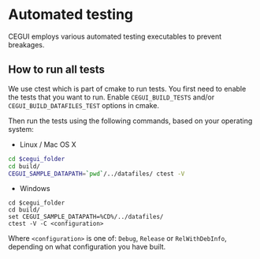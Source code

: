Automated testing
=================

CEGUI employs various automated testing executables to prevent breakages.

How to run all tests
--------------------

We use ctest which is part of cmake to run tests. You first need to enable
the tests that you want to run. Enable `CEGUI_BUILD_TESTS` and/or
`CEGUI_BUILD_DATAFILES_TEST` options in cmake.

Then run the tests using the following commands, based on your operating system:

* Linux / Mac OS X
```bash
cd $cegui_folder
cd build/
CEGUI_SAMPLE_DATAPATH=`pwd`/../datafiles/ ctest -V
```

* Windows
```
cd $cegui_folder
cd build/
set CEGUI_SAMPLE_DATAPATH=%CD%/../datafiles/
ctest -V -C <configuration>
```
Where `<configuration>` is one of: `Debug`, `Release` or `RelWithDebInfo`, depending on what configuration you have built.